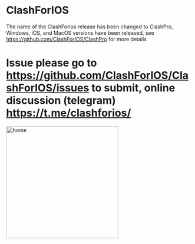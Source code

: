 # ClashForIOS
The name of the ClashForios release has been changed to ClashPro, Windows, iOS, and MacOS versions have been released, see https://github.com/ClashForIOS/ClashPro for more details

# Issue please go to https://github.com/ClashForIOS/ClashForIOS/issues to submit, online discussion (telegram) https://t.me/clashforios/

<img width="304" alt="home" src="https://github.com/ClashForIOS/ClashPro/assets/131734194/ecf2ca01-95bf-4d77-a8c5-6361f66f743d">
